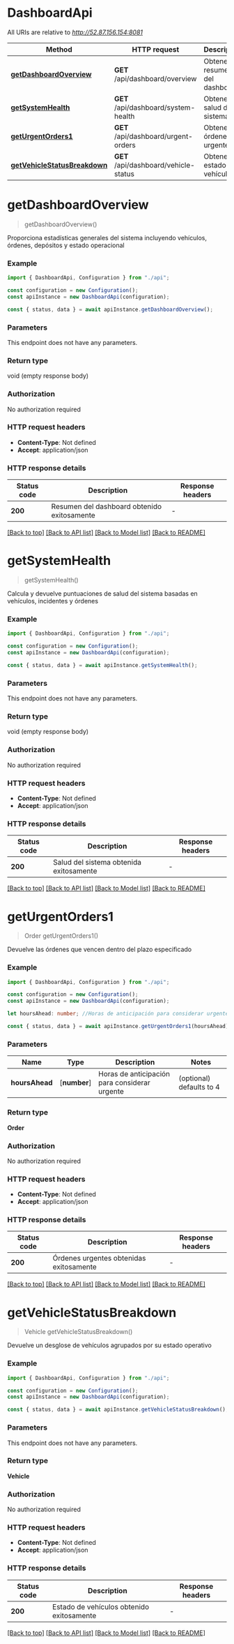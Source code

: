 # DashboardApi

All URIs are relative to *http://52.87.156.154:8081*

| Method                                                      | HTTP request                          | Description                   |
| ----------------------------------------------------------- | ------------------------------------- | ----------------------------- |
| [**getDashboardOverview**](#getdashboardoverview)           | **GET** /api/dashboard/overview       | Obtener resumen del dashboard |
| [**getSystemHealth**](#getsystemhealth)                     | **GET** /api/dashboard/system-health  | Obtener salud del sistema     |
| [**getUrgentOrders1**](#geturgentorders1)                   | **GET** /api/dashboard/urgent-orders  | Obtener órdenes urgentes      |
| [**getVehicleStatusBreakdown**](#getvehiclestatusbreakdown) | **GET** /api/dashboard/vehicle-status | Obtener estado de vehículos   |

# **getDashboardOverview**

> getDashboardOverview()

Proporciona estadísticas generales del sistema incluyendo vehículos, órdenes, depósitos y estado operacional

### Example

```typescript
import { DashboardApi, Configuration } from "./api";

const configuration = new Configuration();
const apiInstance = new DashboardApi(configuration);

const { status, data } = await apiInstance.getDashboardOverview();
```

### Parameters

This endpoint does not have any parameters.

### Return type

void (empty response body)

### Authorization

No authorization required

### HTTP request headers

- **Content-Type**: Not defined
- **Accept**: application/json

### HTTP response details

| Status code | Description                                 | Response headers |
| ----------- | ------------------------------------------- | ---------------- |
| **200**     | Resumen del dashboard obtenido exitosamente | -                |

[[Back to top]](#) [[Back to API list]](../README.md#documentation-for-api-endpoints) [[Back to Model list]](../README.md#documentation-for-models) [[Back to README]](../README.md)

# **getSystemHealth**

> getSystemHealth()

Calcula y devuelve puntuaciones de salud del sistema basadas en vehículos, incidentes y órdenes

### Example

```typescript
import { DashboardApi, Configuration } from "./api";

const configuration = new Configuration();
const apiInstance = new DashboardApi(configuration);

const { status, data } = await apiInstance.getSystemHealth();
```

### Parameters

This endpoint does not have any parameters.

### Return type

void (empty response body)

### Authorization

No authorization required

### HTTP request headers

- **Content-Type**: Not defined
- **Accept**: application/json

### HTTP response details

| Status code | Description                             | Response headers |
| ----------- | --------------------------------------- | ---------------- |
| **200**     | Salud del sistema obtenida exitosamente | -                |

[[Back to top]](#) [[Back to API list]](../README.md#documentation-for-api-endpoints) [[Back to Model list]](../README.md#documentation-for-models) [[Back to README]](../README.md)

# **getUrgentOrders1**

> Order getUrgentOrders1()

Devuelve las órdenes que vencen dentro del plazo especificado

### Example

```typescript
import { DashboardApi, Configuration } from "./api";

const configuration = new Configuration();
const apiInstance = new DashboardApi(configuration);

let hoursAhead: number; //Horas de anticipación para considerar urgente (optional) (default to 4)

const { status, data } = await apiInstance.getUrgentOrders1(hoursAhead);
```

### Parameters

| Name           | Type         | Description                                   | Notes                    |
| -------------- | ------------ | --------------------------------------------- | ------------------------ |
| **hoursAhead** | [**number**] | Horas de anticipación para considerar urgente | (optional) defaults to 4 |

### Return type

**Order**

### Authorization

No authorization required

### HTTP request headers

- **Content-Type**: Not defined
- **Accept**: application/json

### HTTP response details

| Status code | Description                             | Response headers |
| ----------- | --------------------------------------- | ---------------- |
| **200**     | Órdenes urgentes obtenidas exitosamente | -                |

[[Back to top]](#) [[Back to API list]](../README.md#documentation-for-api-endpoints) [[Back to Model list]](../README.md#documentation-for-models) [[Back to README]](../README.md)

# **getVehicleStatusBreakdown**

> Vehicle getVehicleStatusBreakdown()

Devuelve un desglose de vehículos agrupados por su estado operativo

### Example

```typescript
import { DashboardApi, Configuration } from "./api";

const configuration = new Configuration();
const apiInstance = new DashboardApi(configuration);

const { status, data } = await apiInstance.getVehicleStatusBreakdown();
```

### Parameters

This endpoint does not have any parameters.

### Return type

**Vehicle**

### Authorization

No authorization required

### HTTP request headers

- **Content-Type**: Not defined
- **Accept**: application/json

### HTTP response details

| Status code | Description                               | Response headers |
| ----------- | ----------------------------------------- | ---------------- |
| **200**     | Estado de vehículos obtenido exitosamente | -                |

[[Back to top]](#) [[Back to API list]](../README.md#documentation-for-api-endpoints) [[Back to Model list]](../README.md#documentation-for-models) [[Back to README]](../README.md)
